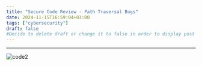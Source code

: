 ```yaml
---
title: "Secure Code Review - Path Traversal Bugs"
date: 2024-11-15T16:59:04+03:00
tags: ["cybersecurity"]
draft: false
#Decide to delete draft or change it to false in order to display post on website
---
```


---

![code2](https://github.com/user-attachments/assets/0506d067-25c6-49af-8db1-d8b4c440677c)
